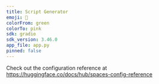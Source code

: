 ```yaml
---
title: Script Generator
emoji: 📝
colorFrom: green
colorTo: pink
sdk: gradio
sdk_version: 3.46.0
app_file: app.py
pinned: false
---
```


Check out the configuration reference at https://huggingface.co/docs/hub/spaces-config-reference
